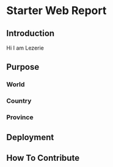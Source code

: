 # Starter Web Report

## Introduction
Hi I am Lezerie

## Purpose
### World
### Country
### Province

## Deployment

## How To Contribute